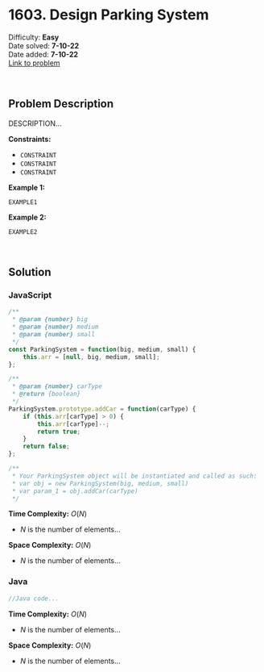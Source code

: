 # 1603. Design Parking System

Difficulty: **Easy**  
Date solved: **7-10-22**  
Date added: **7-10-22**  
[Link to problem](https://leetcode.com/problems/design-parking-system/)

<br>

## Problem Description

DESCRIPTION...

**Constraints:**

- `CONSTRAINT`
- `CONSTRAINT`
- `CONSTRAINT`

**Example 1:**

```
EXAMPLE1
```

**Example 2:**

```
EXAMPLE2
```

<br>

## Solution

### **JavaScript**

```js
/**
 * @param {number} big
 * @param {number} medium
 * @param {number} small
 */
const ParkingSystem = function(big, medium, small) {
    this.arr = [null, big, medium, small];
};

/** 
 * @param {number} carType
 * @return {boolean}
 */
ParkingSystem.prototype.addCar = function(carType) {
    if (this.arr[carType] > 0) {
        this.arr[carType]--;
        return true;
    }
    return false;
};

/** 
 * Your ParkingSystem object will be instantiated and called as such:
 * var obj = new ParkingSystem(big, medium, small)
 * var param_1 = obj.addCar(carType)
 */
```

**Time Complexity:** $O(N)$
- $N$ is the number of elements...

**Space Complexity:** $O(N)$
- $N$ is the number of elements...

### **Java**

```java
//Java code...
```

**Time Complexity:** $O(N)$
- $N$ is the number of elements...

**Space Complexity:** $O(N)$
- $N$ is the number of elements...